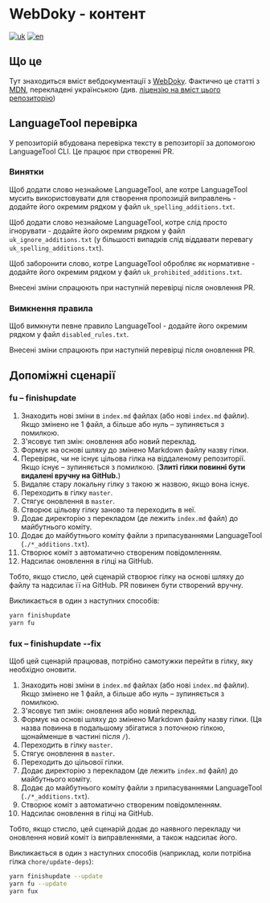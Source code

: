 # WebDoky - контент

[![uk](https://img.shields.io/badge/lang-uk-green.svg)](https://github.com/webdoky/content/blob/master/README.md)
[![en](https://img.shields.io/badge/lang-en-yellow.svg)](https://github.com/webdoky/content/blob/master/README.en.md)

## Що це

Тут знаходиться вміст вебдокументації з [WebDoky](https://webdoky.org/). Фактично це статті з [MDN](https://github.com/mdn/content), перекладені українською (див. [ліцензію на вміст цього репозиторію](https://github.com/webdoky/content/blob/master/LICENSE.md))

## LanguageTool перевірка

У репозиторій вбудована перевірка тексту в репозиторії за допомогою LanguageTool CLI. Це працює при створенні PR.

### Винятки

Щоб додати слово незнайоме LanguageTool, але котре LanguageTool мусить використовувати для створення пропозицій виправлень - додайте його окремим рядком у файл `uk_spelling_additions.txt`.

Щоб додати слово незнайоме LanguageTool, котре слід просто ігнорувати - додайте його окремим рядком у файл `uk_ignore_additions.txt` (у більшості випадків слід віддавати перевагу `uk_spelling_additions.txt`).

Щоб заборонити слово, котре LanguageTool обробляє як нормативне - додайте його окремим рядком у файл `uk_prohibited_additions.txt`.

Внесені зміни спрацюють при наступній перевірці після оновлення PR.

### Вимкнення правила

Щоб вимкнути певне правило LanguageTool - додайте його окремим рядком у файл `disabled_rules.txt`.

Внесені зміни спрацюють при наступній перевірці після оновлення PR.

## Допоміжні сценарії

### fu – finishupdate

1. Знаходить нові зміни в `index.md` файлах (або нові `index.md` файли). Якщо змінено не 1 файл, а більше або нуль – зупиняється з помилкою.
2. З'ясовує тип змін: оновлення або новий переклад.
3. Формує на основі шляху до змінено Markdown файлу назву гілки.
4. Перевіряє, чи не існує цільова гілка на віддаленому репозиторії. Якщо існує – зупиняється з помилкою. (**Злиті гілки повинні бути видалені вручну на GitHub.**)
5. Видаляє стару локальну гілку з такою ж назвою, якщо вона існує.
6. Переходить в гілку `master`.
7. Стягує оновлення в `master`.
8. Створює цільову гілку заново та переходить в неї.
9. Додає директорію з перекладом (де лежить `index.md` файл) до майбутнього коміту.
10. Додає до майбутнього коміту файли з припасуваннями LanguageTool (`./*_additions.txt`).
11. Створює коміт з автоматично створеним повідомленням.
12. Надсилає оновлення в гілці на GitHub.

Тобто, якщо стисло, цей сценарій створює гілку на основі шляху до файлу та надсилає її на GitHub. PR повинен бути створений вручну.

Викликається в один з наступних способів:

```sh
yarn finishupdate
yarn fu
```

### fux – finishupdate --fix

Щоб цей сценарій працював, потрібно самотужки перейти в гілку, яку необхідно оновити.

1. Знаходить нові зміни в `index.md` файлах (або нові `index.md` файли). Якщо змінено не 1 файл, а більше або нуль – зупиняється з помилкою.
2. З'ясовує тип змін: оновлення або новий переклад.
3. Формує на основі шляху до змінено Markdown файлу назву гілки. (Ця назва повинна в подальшому збігатися з поточною гілкою, щонайменше в частині після `/`).
4. Переходить в гілку `master`.
5. Стягує оновлення в `master`.
6. Переходить до цільової гілки.
7. Додає директорію з перекладом (де лежить `index.md` файл) до майбутнього коміту.
8. Додає до майбутнього коміту файли з припасуваннями LanguageTool (`./*_additions.txt`).
9. Створює коміт з автоматично створеним повідомленням.
10. Надсилає оновлення в гілці на GitHub.

Тобто, якщо стисло, цей сценарій додає до наявного перекладу чи оновлення новий коміт із виправленнями, а також надсилає його.

Викликається в один з наступних способів (наприклад, коли потрібна гілка `chore/update-deps`):

```sh
yarn finishupdate --update
yarn fu --update
yarn fux
```
